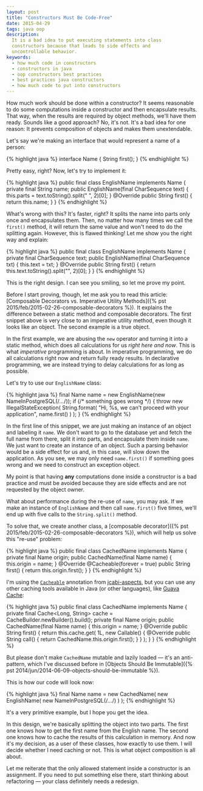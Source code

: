 ```yaml
---
layout: post
title: "Constructors Must Be Code-Free"
date: 2015-04-29
tags: java oop
description:
  It is a bad idea to put executing statements into class
  constructors because that leads to side effects and
  uncontrollable behavior.
keywords:
  - how much code in constructors
  - constructors in java
  - oop constructors best practices
  - best practices java constructors
  - how much code to put into constructors
---
```


How much work should be done within a constructor? It seems reasonable
to do some computations inside a constructor and then encapsulate
results. That way, when the results are required by object methods, we'll have them
ready. Sounds like a good approach? No, it's not. It's a bad idea
for one reason: It prevents composition of objects and makes them
unextendable.

<!--more-->

Let's say we're making an interface that would represent a name of a person:

{% highlight java %}
interface Name {
  String first();
}
{% endhighlight %}

Pretty easy, right? Now, let's try to implement it:

{% highlight java %}
public final class EnglishName implements Name {
  private final String name;
  public EnglishName(final CharSequence text) {
    this.parts = text.toString().split(" ", 2)[0];
  }
  @Override
  public String first() {
    return this.name;
  }
}
{% endhighlight %}

What's wrong with this? It's faster, right? It splits the name into
parts only once and encapsulates them. Then, no matter how many times we
call the `first()` method, it will return the same value and won't need
to do the splitting again. However, this is flawed thinking! Let me show 
you the right way and explain:

{% highlight java %}
public final class EnglishName implements Name {
  private final CharSequence text;
  public EnglishName(final CharSequence txt) {
    this.text = txt;
  }
  @Override
  public String first() {
    return this.text.toString().split("", 2)[0];
  }
}
{% endhighlight %}

This is the right design. I can see you smiling, so let me prove my point.

Before I start proving, though, let me ask you to read this article:
[Composable Decorators vs. Imperative Utility Methods]({% pst 2015/feb/2015-02-26-composable-decorators %}).
It explains the difference between a static method and composable decorators.
The first snippet above is very close to an imperative utility method, even
though it looks like an object. The second example is a true object.

In the first example, we are abusing the `new` operator and turning it into
a static method, which does all calculations for us _right here and now_.
This is what _imperative_ programming is about. In imperative programming,
we do all calculations right now and return fully ready results. In declarative
programming, we are instead trying to delay calculations for
as long as possible.

Let's try to use our `EnglishName` class:

{% highlight java %}
final Name name = new EnglishName(new NameInPostgreSQL(/*...*/));
if (/* something goes wrong */) {
  throw new IllegalStateException(
    String.format(
      "Hi, %s, we can't proceed with your application", name.first()
    )
  );
}
{% endhighlight %}

In the first line of this snippet, we are just making an instance of an object
and labeling it `name`. We don't want to go to the database yet and fetch
the full name from there, split it into parts, and encapsulate them
inside `name`. We just want to create an instance of an object. Such a parsing
behavior would be a side effect for us and, in this case,
will slow down the application.
As you see, we may only need `name.first()` if something goes wrong and
we need to construct an exception object.

My point is that having **any** computations done inside a constructor is a bad
practice and must be avoided because they are side effects and are not
requested by the object owner.

What about performance during the re-use of `name`, you may ask. If we make an
instance of `EnglishName` and then call `name.first()` five times, we'll
end up with five calls to the `String.split()` method.

To solve that, we create another class,
a [composable decorator]({% pst 2015/feb/2015-02-26-composable-decorators %}),
which will help us solve this "re-use" problem:

{% highlight java %}
public final class CachedName implements Name {
  private final Name origin;
  public CachedName(final Name name) {
    this.origin = name;
  }
  @Override
  @Cacheable(forever = true)
  public String first() {
    return this.origin.first();
  }
}
{% endhighlight %}

I'm using the [`Cacheable`](http://aspects.jcabi.com/annotation-cacheable.html)
annotation from [jcabi-aspects](http://aspects.jcabi.com/), but you can use any other
caching tools available in Java (or other languages), like
[Guava Cache](https://code.google.com/p/guava-libraries/wiki/CachesExplained):

{% highlight java %}
public final class CachedName implements Name {
  private final Cache<Long, String> cache = CacheBuilder.newBuilder().build();
  private final Name origin;
  public CachedName(final Name name) {
    this.origin = name;
  }
  @Override
  public String first() {
    return this.cache.get(
      1L,
      new Callable<String>() {
        @Override
        public String call() {
          return CachedName.this.origin.first();
        }
      }
    );
  }
}
{% endhighlight %}

But please don't make `CachedName` mutable and lazily loaded &mdash;
it's an anti-pattern, which I've discussed before in
[Objects Should Be Immutable]({% pst 2014/jun/2014-06-09-objects-should-be-immutable %}).

This is how our code will look now:

{% highlight java %}
final Name name = new CachedName(
  new EnglishName(
    new NameInPostgreSQL(/*...*/)
  )
);
{% endhighlight %}

It's a very primitive example, but I hope you get the idea.

In this design, we're basically splitting the object into two parts. The first
one knows how to get the first name from the English name. The second one
knows how to cache the results of this calculation in memory. And now it's
my decision, as a user of these classes, how exactly to use them. I will
decide whether I need caching or not. This is what object composition is all about.

Let me reiterate that the only allowed statement inside
a constructor is an assignment. If you need to put something else there,
start thinking about refactoring &mdash; your class definitely needs a redesign.
